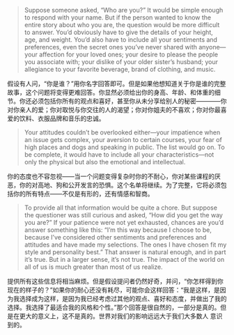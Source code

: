 > Suppose someone asked, “Who are you?” It would be simple enough to respond with your name. But if the person wanted to  know the entire story about who you are, the question would be more difficult to answer. You’d obviously have to give the  details of your height, age, and weight. You’d also have to include all your sentiments and preferences, even the secret ones  you’ve never shared with anyone—your affection for your loved ones; your desire to please the people you associate with;  your dislike of your older sister’s husband; your allegiance to your favorite beverage, brand of clothing, and music.

假设有人问，“你是谁？”用你名字回答即可。但是如果他想知道关于你是谁的完整故事，这个问题将变得更难回答。你显然必须给出你的身高、年龄、和体重的细节。你还必须包括你所有的观点和喜好，甚至你从未分享给别人的秘密————你对你亲人的爱；你对取悦与你交往的人的渴望；你对你姐夫的不喜欢；你对你最喜爱的饮料、衣服品牌和音乐的忠诚。

> Your attitudes couldn’t be overlooked either—your impatience when an issue gets complex, your aversion to certain courses,  your fear of high places and dogs and speaking in public. The list would go on. To be complete, it would have to include all  your characteristics—not only the physical but also the emotional and intellectual.

你的态度也不容忽视——当一个问题变得复杂时你的不耐心，你对某些课程的厌恶，你的对高地、狗和公开发言的恐惧。这个名单将继续。为了完整，它将必须包括你的所有特点——不仅是有形的，还有情感和智商。

> To provide all that information would be quite a chore. But suppose the questioner was still curious and asked, “How did you  get the way you are?” If your patience were not yet exhausted, chances are you’d answer something like this: “I’m this way  because I choose to be, because I’ve considered other sentiments and preferences and attitudes and have made my  selections. The ones I have chosen fit my style and personality best.” That answer is natural enough, and in part it’s true. But  in a larger sense, it’s not true. The impact of the world on all of us is much greater than most of us realize.

提供所有这些信息将相当麻烦。但是假设提问者仍然好奇，并问，“你怎样得到你现在的样子的？”如果你的耐心还没有耗尽，可能你会这样回答：“我是这样，是因为我选择成为这样，是因为我已经考虑过其他的观点、喜好和态度，并做出了我的选择。我选择了最适合我的风格和个性。”那个回答是很自然的，一部分是真的。但是在更大的意义上，这不是真的。世界对我们的影响远远大于我们大多数人  意识到的。

